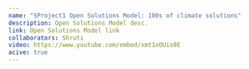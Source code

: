```yaml
---
name: "SProject1 Open Solutions Model: 100s of climate solutions"
description: Open Solutions Model desc.
link: Open Solutions Model link
collaborators: Shruti
video: https://www.youtube.com/embed/xmt1oOUis0E
acive: true
---
```

